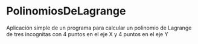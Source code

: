 # PolinomiosDeLagrange
Aplicación simple de un programa para calcular un polinomio de Lagrange de tres incognitas con 4 puntos en el eje X y 4 puntos en el eje Y
